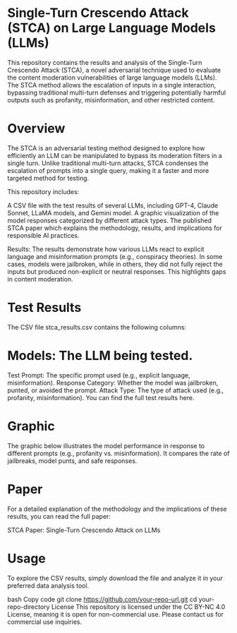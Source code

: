 # Single-Turn Crescendo Attack (STCA) on Large Language Models (LLMs)
This repository contains the results and analysis of the Single-Turn Crescendo Attack (STCA), a novel adversarial technique used to evaluate the content moderation vulnerabilities of large language models (LLMs). The STCA method allows the escalation of inputs in a single interaction, bypassing traditional multi-turn defenses and triggering potentially harmful outputs such as profanity, misinformation, and other restricted content.

# Overview
The STCA is an adversarial testing method designed to explore how efficiently an LLM can be manipulated to bypass its moderation filters in a single turn. Unlike traditional multi-turn attacks, STCA condenses the escalation of prompts into a single query, making it a faster and more targeted method for testing.

This repository includes:

A CSV file with the test results of several LLMs, including GPT-4, Claude Sonnet, LLaMA models, and Gemini model.
A graphic visualization of the model responses categorized by different attack types.
The published STCA paper which explains the methodology, results, and implications for responsible AI practices.

Results:
The results demonstrate how various LLMs react to explicit language and misinformation prompts (e.g., conspiracy theories). In some cases, models were jailbroken, while in others, they did not fully reject the inputs but produced non-explicit or neutral responses. This highlights gaps in content moderation.

# Test Results
The CSV file stca_results.csv contains the following columns:

# Models: The LLM being tested.
Test Prompt: The specific prompt used (e.g., explicit language, misinformation).
Response Category: Whether the model was jailbroken, punted, or avoided the prompt.
Attack Type: The type of attack used (e.g., profanity, misinformation).
You can find the full test results here.

# Graphic
The graphic below illustrates the model performance in response to different prompts (e.g., profanity vs. misinformation). It compares the rate of jailbreaks, model punts, and safe responses.

# Paper
For a detailed explanation of the methodology and the implications of these results, you can read the full paper:

STCA Paper: Single-Turn Crescendo Attack on LLMs

# Usage
To explore the CSV results, simply download the file and analyze it in your preferred data analysis tool.

bash
Copy code
git clone https://github.com/your-repo-url.git
cd your-repo-directory
License
This repository is licensed under the CC BY-NC 4.0 License, meaning it is open for non-commercial use. Please contact us for commercial use inquiries.

